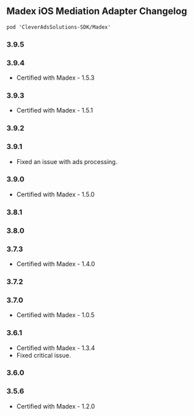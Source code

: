 ## Madex iOS Mediation Adapter Changelog
`pod 'CleverAdsSolutions-SDK/Madex'`

### 3.9.5

### 3.9.4
- Certified with Madex - 1.5.3

### 3.9.3
- Certified with Madex - 1.5.1

### 3.9.2

### 3.9.1
  - Fixed an issue with ads processing.
  
### 3.9.0
- Certified with Madex - 1.5.0

### 3.8.1

### 3.8.0

### 3.7.3
- Certified with Madex - 1.4.0

### 3.7.2

### 3.7.0
- Certified with Madex - 1.0.5

### 3.6.1
- Certified with Madex - 1.3.4
- Fixed critical issue.

### 3.6.0

### 3.5.6
- Certified with Madex - 1.2.0